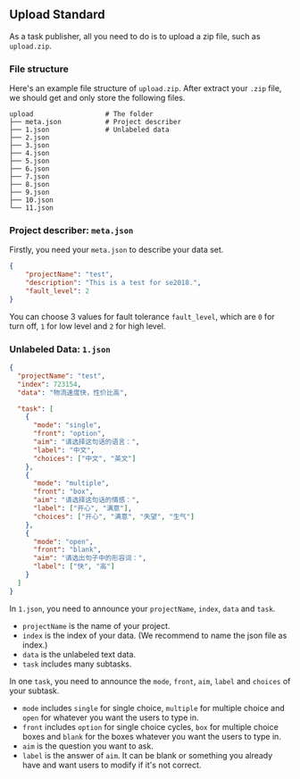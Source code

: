 ## Upload Standard

As a task publisher, all you need to do is to upload a zip file, such as `upload.zip`.

### File structure

Here's an example file structure of `upload.zip`. After extract your `.zip` file, we should get and only store the following files.

```
upload                  # The folder
├── meta.json           # Project describer
├── 1.json              # Unlabeled data
├── 2.json
├── 3.json
├── 4.json
├── 5.json
├── 6.json
├── 7.json
├── 8.json
├── 9.json
├── 10.json
└── 11.json
```


### Project describer: `meta.json`

Firstly, you need your `meta.json` to describe your data set.

```json
{
    "projectName": "test",
    "description": "This is a test for se2018.",
    "fault_level": 2
}
```

You can choose 3 values for fault tolerance `fault_level`, which are `0` for turn off, `1` for low level and `2` for high level.

### Unlabeled Data: `1.json`

```json
{
  "projectName": "test",
  "index": 723154,
  "data": "物流速度快，性价比高",

  "task": [
    {
      "mode": "single", 
      "front": "option",
      "aim": "请选择这句话的语言：",
      "label": "中文",
      "choices": ["中文", "英文"]
    },
    {
      "mode": "multiple",
      "front": "box",
      "aim": "请选择这句话的情感：",
      "label": ["开心", "满意"],
      "choices": ["开心", "满意", "失望", "生气"]
    },
    {
      "mode": "open",
      "front": "blank",
      "aim": "请选出句子中的形容词：",
      "label": ["快", "高"]
    }
  ]
}
```

In `1.json`, you need to announce your `projectName`, `index`, `data` and `task`.
- `projectName` is the name of your project.
- `index` is the index of your data. (We recommend to name the json file as index.) 
- `data` is the unlabeled text data.
- `task` includes many subtasks.

In one `task`, you need to announce the `mode`, `front`, `aim`, `label` and `choices` of your subtask.
- `mode` includes `single` for single choice, `multiple` for multiple choice and `open` for whatever you want the users to type in.
- `front` includes `option` for single choice cycles, `box` for multiple choice boxes and `blank` for the boxes whatever you want the users to type in.
- `aim` is the question you want to ask.
- `label` is the answer of `aim`. It can be blank or something you already have and want users to modify if it's not correct.

